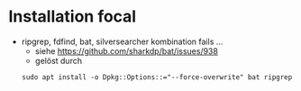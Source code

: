 Installation focal
=

- ripgrep, fdfind, bat, silversearcher kombination fails ...
  - siehe https://github.com/sharkdp/bat/issues/938
  - gelöst durch
  ```
  sudo apt install -o Dpkg::Options::="--force-overwrite" bat ripgrep
  ```

